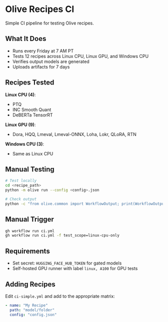 # Olive Recipes CI

Simple CI pipeline for testing Olive recipes.

## What It Does

- Runs every Friday at 7 AM PT
- Tests 12 recipes across Linux CPU, Linux GPU, and Windows CPU
- Verifies output models are generated
- Uploads artifacts for 7 days

## Recipes Tested

**Linux CPU (4)**:
- PTQ
- INC Smooth Quant
- DeBERTa
 TensorRT

**Linux GPU (9)**:
-  Dora, HQQ, Lmeval, Lmeval-ONNX, Loha, Lokr, QLoRA, RTN

**Windows CPU (3)**:
- Same as Linux CPU

## Manual Testing

```bash
# Test locally
cd <recipe_path>
python -m olive run --config <config>.json

# Check output
python -c "from olive.common import WorkflowOutput; print(WorkflowOutput.from_json('olive-output/output.json').has_output_model())"
```

## Manual Trigger

```bash
gh workflow run ci.yml
gh workflow run ci.yml -f test_scope=linux-cpu-only
```

## Requirements

- Set secret: `HUGGING_FACE_HUB_TOKEN` for gated models
- Self-hosted GPU runner with label `linux, A100` for GPU tests

## Adding Recipes

Edit `ci-simple.yml` and add to the appropriate matrix:

```yaml
- name: "My Recipe"
  path: "model/folder"
  config: "config.json"
```
